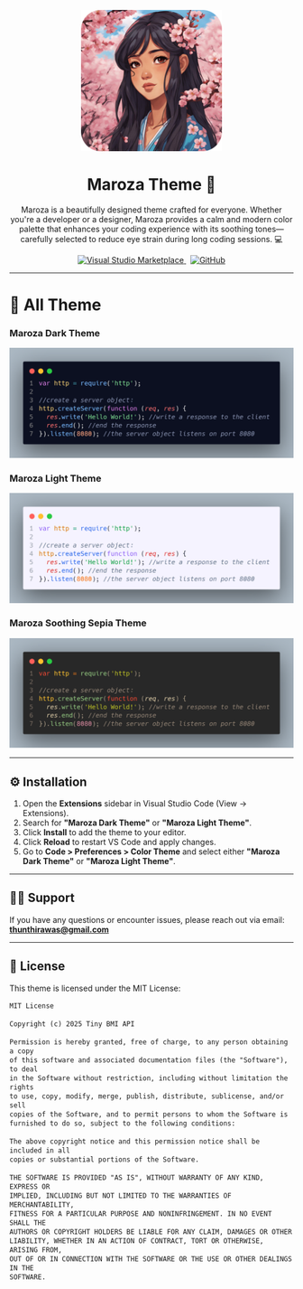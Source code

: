 <p align="center">
  <img src="/image/maroza.png" alt="Maroza Icon" width="250" height="250" />
</p>

<h1 align="center">Maroza Theme 🌸</h1>

<p align="center">
  Maroza is a beautifully designed theme crafted for everyone. Whether you're a developer or a designer, Maroza provides a calm and modern color palette that enhances your coding experience with its soothing tones—carefully selected to reduce eye strain during long coding sessions. 💻
</p>

<p align="center">
  <a href="https://marketplace.visualstudio.com/items?itemName=thirawat27.maroza-theme">
    <img src="https://badgen.net/badge/icon/visualstudio?icon=visualstudio&label" alt="Visual Studio Marketplace" />
  </a>
  &nbsp;
  <a href="https://github.com/thirawat27">
    <img src="https://badgen.net/badge/icon/github?icon=github&label" alt="GitHub" />
  </a>
</p>

---


<h1> 🎨 All Theme</h1>

### Maroza Dark Theme

<p align="center">
  <img src="/image/code1.png" alt="Preview of Maroza Dark Theme" />
</p>

### Maroza Light Theme

<p align="center">
  <img src="/image/code2.png" alt="Preview of Maroza Light Theme" />
</p>

### Maroza Soothing Sepia Theme

<p align="center">
  <img src="/image/code3.png" alt="Preview of Maroza Sepia Theme" />
</p>

---


## ⚙️ Installation

1. Open the **Extensions** sidebar in Visual Studio Code (View → Extensions).  
2. Search for **"Maroza Dark Theme"** or **"Maroza Light Theme"**.  
3. Click **Install** to add the theme to your editor.  
4. Click **Reload** to restart VS Code and apply changes.  
5. Go to **Code > Preferences > Color Theme** and select either **"Maroza Dark Theme"** or **"Maroza Light Theme"**.

---

## 🙋‍♂️ Support

If you have any questions or encounter issues, please reach out via email:  
**thunthirawas@gmail.com**

---

## 📄 License

This theme is licensed under the MIT License:


```
MIT License

Copyright (c) 2025 Tiny BMI API

Permission is hereby granted, free of charge, to any person obtaining a copy
of this software and associated documentation files (the "Software"), to deal
in the Software without restriction, including without limitation the rights
to use, copy, modify, merge, publish, distribute, sublicense, and/or sell
copies of the Software, and to permit persons to whom the Software is
furnished to do so, subject to the following conditions:

The above copyright notice and this permission notice shall be included in all
copies or substantial portions of the Software.

THE SOFTWARE IS PROVIDED "AS IS", WITHOUT WARRANTY OF ANY KIND, EXPRESS OR
IMPLIED, INCLUDING BUT NOT LIMITED TO THE WARRANTIES OF MERCHANTABILITY,
FITNESS FOR A PARTICULAR PURPOSE AND NONINFRINGEMENT. IN NO EVENT SHALL THE
AUTHORS OR COPYRIGHT HOLDERS BE LIABLE FOR ANY CLAIM, DAMAGES OR OTHER
LIABILITY, WHETHER IN AN ACTION OF CONTRACT, TORT OR OTHERWISE, ARISING FROM,
OUT OF OR IN CONNECTION WITH THE SOFTWARE OR THE USE OR OTHER DEALINGS IN THE
SOFTWARE.
```